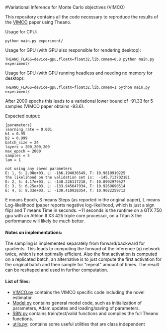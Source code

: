 #Variational Inference for Monte Carlo objectives (VIMCO)

This repository contains all the code necessary to reproduce the results of the [VIMCO](http://arxiv.org/abs/1602.06725) paper using Theano.

Usage for CPU:

```
python main.py experiment/
```

Usage for GPU (with GPU also responsible for rendering desktop):

```
THEANO_FLAGS=device=gpu,floatX=float32,lib.cnmem=0.8 python main.py experiment/
```

Usage for GPU (with GPU running headless and needing no memory for desktop):

```
THEANO_FLAGS=device=gpu,floatX=float32,lib.cnmem=1 python main.py experiment/
```

After 2000 epochs this leads to a variational lower bound of -91.33 for 5 samples (VIMCO paper obtains -93.6).

Expected output:

```
[parameters]
learning_rate = 0.001
b1 = 0.95
b2 = 0.999
batch_size = 24
layers = 200,200,200
max_epoch = 2000
samples = 5
lam = 1

not using any saved parameters
E: 1, S: 2.08e+03, L: -166.194836549, T: 10.9810910225
the likelihood on the validation set is:  -145.713702181
E: 2, S: 4.17e+03, L: -140.226117218, T: 10.8992979527
E: 3, S: 6.25e+03, L: -133.945647934, T: 10.9269690514
E: 4, S: 8.33e+03, L: -130.410928354, T: 10.9022259712
```

E means Epoch, S means Steps (as reported in the original paper), L means Log-likelihood (paper reports negative log-likelihood, which is just a sign flip) and T means Time in seconds. ~11 seconds is the runtime on a GTX 750 gpu with an Athlon II X3 425 triple core processor, on a Titan X the performance will likely be much better.

#### Notes on implementations:
The sampling is implemented separately from forward/backward for gradients. This leads to computing the forward of the inference (q) network twice, which is not optimally efficient. Also the first activation is computed on a replicated batch, an alternative is to just compute the first activation for the original batch and then sample for "repeat" amount of times. The result can be reshaped and used in further computation.


#### List of files:

- [VIMCO.py](VIMCO.py) contains the VIMCO specific code including the novel estimator
- [Model.py](Model.py) contains general model code, such as initialization of parameters, Adam updates and loading/saving of parameters.
- [SBN.py](SBN.py) contains train/test/valid functions and compiles the full Theano functions.
- [utils.py](utils.py): contains some useful utilities that are class independent
